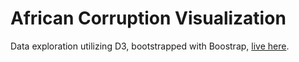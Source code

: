 # African Corruption Visualization

Data exploration utilizing D3, bootstrapped with Boostrap, [live here](https://adp6729.github.io/d3-coordinated-viz/).
